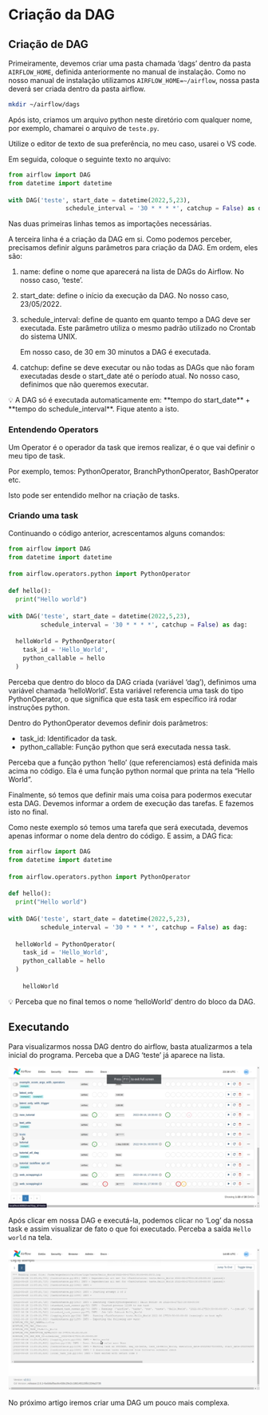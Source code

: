 # Criação da DAG

## Criação de DAG

Primeiramente, devemos criar uma pasta chamada ‘dags’ dentro da pasta `AIRFLOW_HOME`, definida anteriormente no manual de instalação. Como no nosso manual de instalação utilizamos `AIRFLOW_HOME=~/airflow`, nossa pasta deverá ser criada dentro da pasta airflow.

```bash
mkdir ~/airflow/dags
```

Após isto, criamos um arquivo python neste diretório com qualquer nome, por exemplo, chamarei o arquivo de `teste.py`.

Utilize o editor de texto de sua preferência, no meu caso, usarei o VS code.

Em seguida, coloque o seguinte texto no arquivo:

```python
from airflow import DAG
from datetime import datetime

with DAG('teste', start_date = datetime(2022,5,23),
				schedule_interval = '30 * * * *', catchup = False) as dag:
```

Nas duas primeiras linhas temos as importações necessárias.

A terceira linha é a criação da DAG em si. Como podemos perceber, precisamos definir alguns parâmetros para criação da DAG. Em ordem, eles são:

1. name: define o nome que aparecerá na lista de DAGs do Airflow. No nosso caso, ‘teste’.
2. start_date: define o início da execução da DAG. No nosso caso, 23/05/2022.
3. schedule_interval: define de quanto em quanto tempo a DAG deve ser executada. Este parâmetro utiliza o mesmo padrão utilizado no Crontab do sistema UNIX.
    
    Em nosso caso, de 30 em 30 minutos a DAG é executada.
    
4. catchup: define se deve executar ou não todas as DAGs que não foram executadas desde o start_date até o período atual. No nosso caso, definimos que não queremos executar.

<aside>
💡 A DAG só é executada automaticamente em: **tempo do start_date** + **tempo do schedule_interval**. Fique atento a isto.

</aside>

### Entendendo Operators

Um Operator é o operador da task que iremos realizar, é o que vai definir o meu tipo de task.

Por exemplo, temos: PythonOperator, BranchPythonOperator, BashOperator etc.

Isto pode ser entendido melhor na criação de tasks.

### Criando uma task

Continuando o código anterior, acrescentamos alguns comandos:

```python
from airflow import DAG
from datetime import datetime

from airflow.operators.python import PythonOperator

def hello():
  print("Hello world")

with DAG('teste', start_date = datetime(2022,5,23),
         schedule_interval = '30 * * * *', catchup = False) as dag:
  
  helloWorld = PythonOperator(
    task_id = 'Hello_World',
    python_callable = hello
  )
```

Perceba que dentro do bloco da DAG criada (variável ‘dag’), definimos uma variável chamada ‘helloWorld’. Esta variável referencia uma task do tipo PythonOperator, o que significa que esta task em específico irá rodar instruções python.

Dentro do PythonOperator devemos definir dois parâmetros:

- task_id: Identificador da task.
- python_callable: Função python que será executada nessa task.

Perceba que a função python ‘hello’ (que referenciamos) está definida mais acima no código. Ela é uma função python normal que printa na tela “Hello World”.

Finalmente, só temos que definir mais uma coisa para podermos executar esta DAG. Devemos informar a ordem de execução das tarefas. E fazemos isto no final.

Como neste exemplo só temos uma tarefa que será executada, devemos apenas informar o nome dela dentro do código. E assim, a DAG fica:

```python
from airflow import DAG
from datetime import datetime

from airflow.operators.python import PythonOperator

def hello():
  print("Hello world")

with DAG('teste', start_date = datetime(2022,5,23),
         schedule_interval = '30 * * * *', catchup = False) as dag:
  
  helloWorld = PythonOperator(
    task_id = 'Hello_World',
    python_callable = hello
  )

	helloWorld
```

<aside>
💡 Perceba que no final temos o nome ‘helloWorld’ dentro do bloco da DAG.

</aside>

## Executando

Para visualizarmos nossa DAG dentro do airflow, basta atualizarmos a tela inicial do programa. Perceba que a DAG ‘teste’ já aparece na lista.

![Untitled](Criac%CC%A7a%CC%83o%20da%20DAG/Untitled.png)

Após clicar em nossa DAG e executá-la, podemos clicar no ‘Log’ da nossa task e assim visualizar de fato o que foi executado. Perceba a saída `Hello world` na tela.

![Untitled](Criac%CC%A7a%CC%83o%20da%20DAG/Untitled%201.png)

No próximo artigo iremos criar uma DAG um pouco mais complexa.